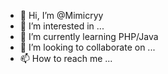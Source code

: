- 👋 Hi, I’m @Mimicryy
- 👀 I’m interested in ...
- 🌱 I’m currently learning PHP/Java
- 💞️ I’m looking to collaborate on ...
- 📫 How to reach me ...

<!---
Mimicryy/Mimicryy is a ✨ special ✨ repository because its `README.md` (this file) appears on your GitHub profile.
You can click the Preview link to take a look at your changes.
--->
